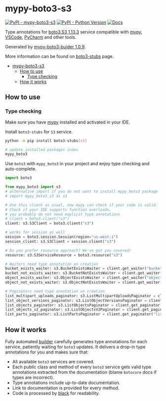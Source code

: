 # mypy-boto3-s3

[![PyPI - mypy-boto3-s3](https://img.shields.io/pypi/v/mypy-boto3-s3.svg?color=blue)](https://pypi.org/project/mypy-boto3-s3)
[![PyPI - Python Version](https://img.shields.io/pypi/pyversions/mypy-boto3-s3.svg?color=blue)](https://pypi.org/project/mypy-boto3-s3)
[![Docs](https://img.shields.io/readthedocs/mypy-boto3-builder.svg?color=blue)](https://mypy-boto3-builder.readthedocs.io/)

Type annotations for
[boto3.S3 1.13.3](https://boto3.amazonaws.com/v1/documentation/api/1.13.3/reference/services/s3.html#S3) service
compatible with [mypy](https://github.com/python/mypy), [VSCode](https://code.visualstudio.com/),
[PyCharm](https://www.jetbrains.com/pycharm/) and other tools.

Generated by [mypy-boto3-buider 1.0.9](https://github.com/vemel/mypy_boto3_builder).

More information can be found on [boto3-stubs](https://pypi.org/project/boto3-stubs/) page.

- [mypy-boto3-s3](#mypy-boto3-s3)
  - [How to use](#how-to-use)
    - [Type checking](#type-checking)
  - [How it works](#how-it-works)

## How to use

### Type checking

Make sure you have [mypy](https://github.com/python/mypy) installed and activated in your IDE.

Install `boto3-stubs` for `S3` service.

```bash
python -m pip install boto3-stubs[s3]

# update installed packages index
mypy_boto3
```

Use `boto3` with `mypy_boto3` in your project and enjoy type checking and auto-complete.

```python
import boto3

from mypy_boto3 import s3
# alternative import if you do not want to install mypy_boto3 package
# import mypy_boto3_s3 as s3

# Use this client as usual, now mypy can check if your code is valid.
# Check if your IDE supports function overloads,
# you probably do not need explicit type annotations
# client = boto3.client("s3")
client: s3.S3Client = boto3.client("s3")

# works for session as well
session = boto3.session.Session(region="us-west-1")
session_client: s3.S3Client = session.client("s3")

# Do you prefer resource approach? We've got you covered!
resource: s3.S3ServiceResource = boto3.resource("s3")

# Waiters need type annotation on creation
bucket_exists_waiter: s3.BucketExistsWaiter = client.get_waiter("bucket_exists")
bucket_not_exists_waiter: s3.BucketNotExistsWaiter = client.get_waiter("bucket_not_exists")
object_exists_waiter: s3.ObjectExistsWaiter = client.get_waiter("object_exists")
object_not_exists_waiter: s3.ObjectNotExistsWaiter = client.get_waiter("object_not_exists")

# Paginators need type annotation on creation
list_multipart_uploads_paginator: s3.ListMultipartUploadsPaginator = client.get_paginator("list_multipart_uploads")
list_object_versions_paginator: s3.ListObjectVersionsPaginator = client.get_paginator("list_object_versions")
list_objects_paginator: s3.ListObjectsPaginator = client.get_paginator("list_objects")
list_objects_v2_paginator: s3.ListObjectsV2Paginator = client.get_paginator("list_objects_v2")
list_parts_paginator: s3.ListPartsPaginator = client.get_paginator("list_parts")
```

## How it works

Fully automated [builder](https://github.com/vemel/mypy_boto3_builder) carefully generates
type annotations for each service, patiently waiting for `boto3` updates. It delivers
a drop-in type annotations for you and makes sure that:

- All available `boto3` services are covered.
- Each public class and method of every `boto3` service gets valid type annotations
  extracted from the documentation (blame `botocore` docs if types are incorrect).
- Type annotations include up-to-date documentation.
- Link to documentation is provided for every method.
- Code is processed by [black](https://github.com/psf/black) for readability.